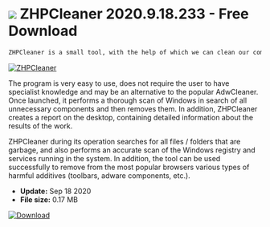# ![](https://cdn.softexe.net/static/icon/2/zhpcleaner-9015.png) ZHPCleaner 2020.9.18.233 - Free Download

```sh
ZHPCleaner is a small tool, with the help of which we can clean our computer from potentially unwanted software (so-called PUP) installed in most cases without the consent or knowledge of the user.
```
[![ZHPCleaner](https://gallery.dpcdn.pl/imgc/Tools/75287/g_-_420x350_1.5_-_x20170417160744_0.png)](https://softexe.net/win/system/uninstallers/zhpcleaner:aRpe.html)

The program is very easy to use, does not require the user to have specialist knowledge and may be an alternative to the popular AdwCleaner. Once launched, it performs a thorough scan of Windows in search of all unnecessary components and then removes them. In addition, ZHPCleaner creates a report on the desktop, containing detailed information about the results of the work.
 
 ZHPCleaner during its operation searches for all files / folders that are garbage, and also performs an accurate scan of the Windows registry and services running in the system. In addition, the tool can be used successfully to remove from the most popular browsers various types of harmful additives (toolbars, adware components, etc.).


- **Update:** Sep 18 2020
- **File size:** 0.17 MB

[![Download](https://cdn.softexe.net/static/img/download.png)](https://softexe.net/win/system/uninstallers/zhpcleaner:aRpe.html)


